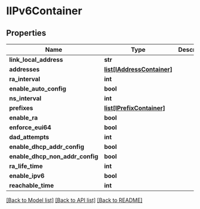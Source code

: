 # IIPv6Container

## Properties
Name | Type | Description | Notes
------------ | ------------- | ------------- | -------------
**link_local_address** | **str** |  | [optional] 
**addresses** | [**list[IAddressContainer]**](IAddressContainer.md) |  | [optional] 
**ra_interval** | **int** |  | [optional] 
**enable_auto_config** | **bool** |  | [optional] 
**ns_interval** | **int** |  | [optional] 
**prefixes** | [**list[IPrefixContainer]**](IPrefixContainer.md) |  | [optional] 
**enable_ra** | **bool** |  | [optional] 
**enforce_eui64** | **bool** |  | [optional] 
**dad_attempts** | **int** |  | [optional] 
**enable_dhcp_addr_config** | **bool** |  | [optional] 
**enable_dhcp_non_addr_config** | **bool** |  | [optional] 
**ra_life_time** | **int** |  | [optional] 
**enable_ipv6** | **bool** |  | [optional] 
**reachable_time** | **int** |  | [optional] 

[[Back to Model list]](../README.md#documentation-for-models) [[Back to API list]](../README.md#documentation-for-api-endpoints) [[Back to README]](../README.md)


